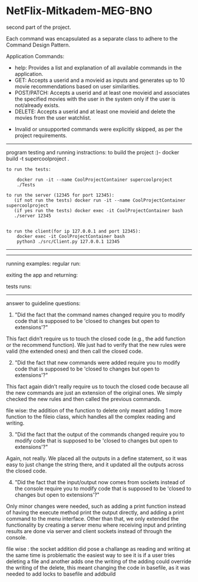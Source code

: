 # NetFlix-Mitkadem-MEG-BNO

second part of the project.

Each command was encapsulated as a separate class to adhere to the Command Design Pattern.

Application Commands:
- help: Provides a list and explanation of all available commands in the application.
- GET: Accepts a userid and a movieid as inputs and generates up to 10 movie recommendations based on user similarities.
- POST/PATCH: Accepts a userid and at least one movieid and associates the specified movies with the user in the system only if
   the user is not/already exists.
- DELETE: Accepts a userid and at least one movieid and delete the movies from the user watchlist.
* Invalid or unsupported commands were explicitly skipped, as per the project requirements.

----------------------------------------------------------------------------------------------------------------------------------------------------------------------------------------------------------------------------------------------------------------------------


program testing and running instractions:
    to build the project :)-
        docker build -t supercoolproject .

    to run the tests:

        docker run -it --name CoolProjectContainer supercoolproject
        ./Tests

    to run the server (12345 for port 12345):
       (if not run the tests) docker run -it --name CoolProjectContainer supercoolproject
       (if yes run the tests) docker exec -it CoolProjectContainer bash
       ./server 12345 


    to run the client(for ip 127.0.0.1 and port 12345):
        docker exec -it CoolProjectContainer bash
        python3 ./src/Client.py 127.0.0.1 12345

----------------------------------------------------------------------------------------------------------------------------------------------------------------------------------------------------------------------------------------------------------------------------
-----------------------------------------------------------------------------------------------------------------------------------------


running examples:
regular run:


exiting the app and returning:

tests runs:


----------------------------------------------------------------------------------------------------------------------------------------------------------------------------------------------------------------------------------------------------------------------------

answer to guideline questions:

1. "Did the fact that the command names changed require you to modify code that is supposed to be 'closed to changes but open to extensions'?"

This fact didn’t require us to touch the closed code (e.g., the add function or the recommend function). We just had to verify that 
the new rules were valid (the extended ones) and then call the closed code.


2. "Did the fact that new commands were added require you to modify code that is supposed to be 'closed to changes but open to extensions'?"

This fact again didn’t really require us to touch the closed code because all the new commands are just an extension of the original ones. We simply checked the new rules and then called the previous commands.

file wise:  the addition of the function to delete only meant adding 1 more function to the fileio class,
            which handles all the complex reading and writing.


3. "Did the fact that the output of the commands changed require you to modify code that is supposed to be 'closed to changes but open to extensions'?"

Again, not really. We placed all the outputs in a define statement, so it was easy to just change the string there, and it updated 
all the outputs across the closed code.


4. "Did the fact that the input/output now comes from sockets instead of the console require you to modify code that is supposed to be 'closed to changes but open to extensions'?"

Only minor changes were needed, such as adding a print function instead of having the execute method print the output directly, and adding a print command to the menu interface. Other than that, we only extended the functionality by creating a server menu where receiving input and printing results are done via server and client sockets instead of through the console.

file wise : the socket addition did pose a challange as reading and writing at the same time is problematic
            the easiest way to see it is if a user tries deleting a file and another adds one the writing of the adding could override the writing of the delete,
            this meant changing the code in basefile, as it was needed to add locks to basefile and addbuild

